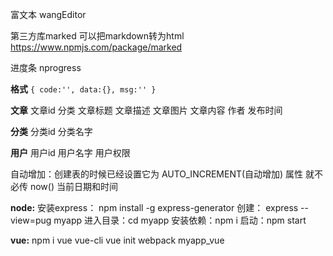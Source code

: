 富文本 wangEditor

第三方库marked 可以把markdown转为html
https://www.npmjs.com/package/marked

进度条 nprogress

**格式**
`{
   code:'',
   data:{},
   msg:''
}`

**文章**
文章id 分类 文章标题 文章描述 文章图片 文章内容 作者 发布时间

**分类**
分类id 分类名字

**用户**
用户id 用户名字 用户权限

自动增加：创建表的时候已经设置它为 AUTO_INCREMENT(自动增加) 属性 就不必传
now() 当前日期和时间


**node:**
安装express： npm install -g express-generator
创建： express --view=pug myapp
进入目录：cd myapp
安装依赖：npm i
启动：npm start

**vue:**
npm i vue vue-cli
vue init webpack myapp_vue